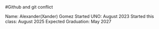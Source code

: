 \#Github and git conflict



Name: Alexander(Xander) Gomez
Started UNO: August 2023
Started this class: August 2025
Expected Graduation: May 2027

